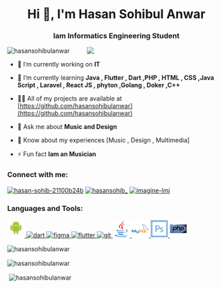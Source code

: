 
<h1 align="center">Hi 👋, I'm Hasan Sohibul Anwar</h1>
<h3 align="center">Iam Informatics Engineering Student</h3>

<img align="right" src="./tech.gif" style="width:320px"/>
 
<p align="left"> <img src="https://komarev.com/ghpvc/?username=hasansohibulanwar&label=Profile%20views&color=0e75b6&style=flat" alt="hasansohibulanwar" /> </p>


- 🔭 I’m currently working on **IT**

- 🌱 I’m currently learning **Java , Flutter , Dart ,PHP , HTML , CSS ,Java Script , Laravel , React JS , phyton ,Golang , Doker ,C++**

- 👨‍💻 All of my projects are available at [https://github.com/hasansohibulanwar](https://github.com/hasansohibulanwar)

- 💬 Ask me about **Music and Design**

- 📄 Know about my experiences [Music , Design , Multimedia]

- ⚡ Fun fact **Iam an Musician**

<h3 align="left">Connect with me:</h3>
<p align="left">
<a href="https://linkedin.com/in/hasan-sohib-21100b24b" target="blank"><img align="center" src="https://raw.githubusercontent.com/rahuldkjain/github-profile-readme-generator/master/src/images/icons/Social/linked-in-alt.svg" alt="hasan-sohib-21100b24b" height="30" width="40" /></a>
<a href="https://instagram.com/hasansohib_" target="blank"><img align="center" src="https://raw.githubusercontent.com/rahuldkjain/github-profile-readme-generator/master/src/images/icons/Social/instagram.svg" alt="hasansohib_" height="30" width="40" /></a>
<a href="https://www.youtube.com/channel/UCj7UmpPn_6NBUquxz4zzScw" target="blank"><img align="center" src="https://raw.githubusercontent.com/rahuldkjain/github-profile-readme-generator/master/src/images/icons/Social/youtube.svg" alt="imagine-lmj" height="30" width="40" /></a>
</p>

<h3 align="left">Languages and Tools:</h3> 
<p align="left"> <a href="https://developer.android.com" target="_blank" rel="noreferrer"> <img src="https://raw.githubusercontent.com/devicons/devicon/master/icons/android/android-original-wordmark.svg" alt="android" width="40" height="40"/> </a> <a href="https://dart.dev" target="_blank" rel="noreferrer"> <img src="https://www.vectorlogo.zone/logos/dartlang/dartlang-icon.svg" alt="dart" width="40" height="40"/> </a> <a href="https://www.figma.com/" target="_blank" rel="noreferrer"> <img src="https://www.vectorlogo.zone/logos/figma/figma-icon.svg" alt="figma" width="40" height="40"/> </a> <a href="https://flutter.dev" target="_blank" rel="noreferrer"> <img src="https://www.vectorlogo.zone/logos/flutterio/flutterio-icon.svg" alt="flutter" width="40" height="40"/> </a> <a href="https://git-scm.com/" target="_blank" rel="noreferrer"> <img src="https://www.vectorlogo.zone/logos/git-scm/git-scm-icon.svg" alt="git" width="40" height="40"/> </a> <a href="https://www.java.com" target="_blank" rel="noreferrer"> <img src="https://raw.githubusercontent.com/devicons/devicon/master/icons/java/java-original.svg" alt="java" width="40" height="40"/> </a> <a href="https://www.mysql.com/" target="_blank" rel="noreferrer"> <img src="https://raw.githubusercontent.com/devicons/devicon/master/icons/mysql/mysql-original-wordmark.svg" alt="mysql" width="40" height="40"/> </a> <a href="https://www.photoshop.com/en" target="_blank" rel="noreferrer"> <img src="https://raw.githubusercontent.com/devicons/devicon/master/icons/photoshop/photoshop-line.svg" alt="photoshop" width="40" height="40"/> </a> <a href="https://www.php.net" target="_blank" rel="noreferrer"> <img src="https://raw.githubusercontent.com/devicons/devicon/master/icons/php/php-original.svg" alt="php" width="40" height="40"/> </a> </p>

<p><img align="center" src="https://github-readme-stats.vercel.app/api/top-langs?username=andrifanky&show_icons=true&locale=en&layout=compact" alt="hasansohibulanwar" /></p>

<p><img align="center" src="https://github-readme-streak-stats.herokuapp.com/?user=hasansohibulanwar&" alt="hasansohibulanwar" /></p>


<p>&nbsp;<img align="center" src="https://github-readme-stats.vercel.app/api?username=hasansohibulanwar&show_icons=true&locale=en" alt="hasansohibulanwar" /></p>
